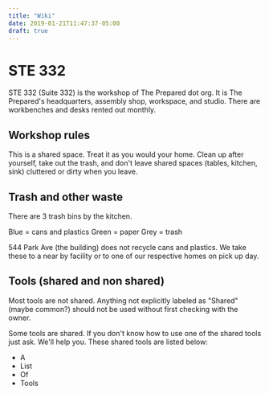 ```yaml
---
title: "Wiki"
date: 2019-01-21T11:47:37-05:00
draft: true
---
```


# STE 332

STE 332 (Suite 332) is the workshop of The Prepared dot org. It is The Prepared's headquarters, assembly shop, workspace, and studio. There are workbenches and desks rented out monthly. 

## Workshop rules
This is a shared space. Treat it as you would your home. Clean up after yourself, take out the trash, and don't leave shared spaces (tables, kitchen, sink) cluttered or dirty when you leave. 

## Trash and other waste
There are 3 trash bins by the kitchen. 

Blue = cans and plastics
Green = paper
Grey = trash

544 Park Ave (the building) does not recycle cans and plastics. We take these to a near by facility or to one of our respective homes on pick up day.

## Tools (shared and non shared)

Most tools are not shared. Anything not explicitly labeled as "Shared" (maybe common?) should not be used without first checking with the owner. 

Some tools are shared. If you don't know how to use one of the shared tools just ask. We'll help you. These shared tools are listed below:

* A 
* List
* Of
* Tools
